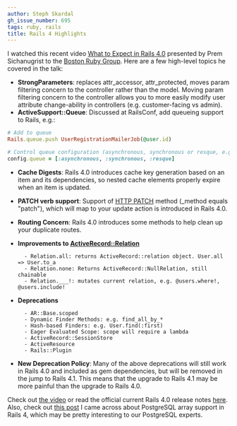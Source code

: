 ```yaml
---
author: Steph Skardal
gh_issue_number: 695
tags: ruby, rails
title: Rails 4 Highlights
---
```




I watched this recent video [What to Expect in Rails 4.0](http://bostonrb.org/presentations/what-to-expect-in-rails-40) presented by Prem Sichanugrist to the [Boston Ruby Group](http://bostonrb.org/). Here are a few high-level topics he covered in the talk:

- **StrongParameters**: replaces attr_accessor, attr_protected, moves param filtering concern to the controller rather than the model. Moving param filtering concern to the controller allows you to more easily modify user attribute change-ability in controllers (e.g. customer-facing vs admin).
- **ActiveSupport::Queue**: Discussed at RailsConf, add queueing support to Rails, e.g.:

```ruby
# Add to queue
Rails.queue.push UserRegistrationMailerJob(@user.id)

# Control queue configuration (asynchronous, synchronous or resque, e.g.
config.queue = [:asynchronous, :synchronous, :resque]
```

- **Cache Digests**: Rails 4.0 introduces cache key generation based on an item and its dependencies, so nested cache elements properly expire when an item is updated.
- **PATCH verb support**: Support of [HTTP PATCH](http://tools.ietf.org/html/rfc5789) method (_method equals "patch"), which will map to your update action is introduced in Rails 4.0.
- **Routing Concern**: Rails 4.0 introduces some methods to help clean up your duplicate routes.
- **Improvements to [ActiveRecord::Relation](http://api.rubyonrails.org/classes/ActiveRecord/Relation.html)**

        - Relation.all: returns ActiveRecord::relation object. User.all => User.to_a
        - Relation.none: Returns ActiveRecord::NullRelation, still chainable
        - Relation.___!: mutates current relation, e.g. @users.where!, @users.include!

- **Deprecations**

        - AR::Base.scoped
        - Dynamic Finder Methods: e.g. find_all_by_*
        - Hash-based Finders: e.g. User.find(:first)
        - Eager Evaluated Scope: scope will require a lambda
        - ActiveRecord::SessionStore
        - ActiveResource
        - Rails::Plugin

- **New Deprecation Policy**: Many of the above deprecations will still work in Rails 4.0 and included as gem dependencies, but will be removed in the jump to Rails 4.1. This means that the upgrade to Rails 4.1 may be more painful than the upgrade to Rails 4.0.

Check out [the video](http://bostonrb.org/presentations/what-to-expect-in-rails-40) or read the official current Rails 4.0 release notes [here](http://edgeguides.rubyonrails.org/4_0_release_notes.html). Also, check out [this post](http://reefpoints.dockyard.com/ruby/2012/09/18/rails-4-sneak-peek-postgresql-array-support.html) I came across about PostgreSQL array support in Rails 4, which may be pretty interesting to our PostgreSQL experts.


